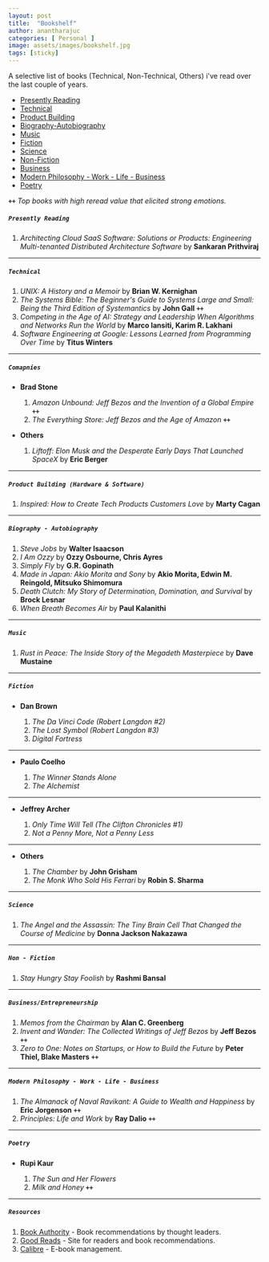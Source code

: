 ```yaml
---
layout: post
title:  "Bookshelf"
author: anantharajuc
categories: [ Personal ]
image: assets/images/bookshelf.jpg
tags: [sticky]
---
```


A selective list of books (Technical, Non-Technical, Others) i've read over the last couple of years.  

- [Presently Reading](#presently-reading)
- [Technical](#technical)
- [Product Building](#product-building)
- [Biography-Autobiography](#biography---autobiography)
- [Music](#music)
- [Fiction](#fiction)
- [Science](#science)
- [Non-Fiction](#non---fiction)
- [Business](#business)
- [Modern Philosophy - Work - Life - Business](#modern-philosophy---work---life---business)
- [Poetry](#poetry)

**`++`** *Top books with high reread value that elicited strong emotions.* 

##### **`Presently Reading`**

1. *Architecting Cloud SaaS Software: Solutions or Products: Engineering Multi-tenanted Distributed Architecture Software* by **Sankaran Prithviraj**  

---

##### **`Technical`**

1. *UNIX: A History and a Memoir* by **Brian W. Kernighan**
2. *The Systems Bible: The Beginner's Guide to Systems Large and Small: Being the Third Edition of Systemantics* by **John Gall** **`++`**
3. *Competing in the Age of AI: Strategy and Leadership When Algorithms and Networks Run the World* by **Marco Iansiti, Karim R. Lakhani**
4. *Software Engineering at Google: Lessons Learned from Programming Over Time* by **Titus Winters**

---

##### **`Comapnies`**

- **Brad Stone**

	1. *Amazon Unbound: Jeff Bezos and the Invention of a Global Empire* **`++`**  
	2. *The Everything Store: Jeff Bezos and the Age of Amazon* **`++`** 

- **Others**

	1. *Liftoff: Elon Musk and the Desperate Early Days That Launched SpaceX* by **Eric Berger**
---

##### **`Product Building (Hardware & Software)`**

1. *Inspired: How to Create Tech Products Customers Love* by **Marty Cagan**

---

##### **`Biography - Autobiography`**

1. *Steve Jobs* by **Walter Isaacson** 
2. *I Am Ozzy* by **Ozzy Osbourne, Chris Ayres**
3. *Simply Fly* by **G.R. Gopinath**
4. *Made in Japan: Akio Morita and Sony* by **Akio Morita, Edwin M. Reingold, Mitsuko Shimomura**
5. *Death Clutch: My Story of Determination, Domination, and Survival* by **Brock Lesnar**
6. *When Breath Becomes Air* by **Paul Kalanithi**

---

##### **`Music`**

1. *Rust in Peace: The Inside Story of the Megadeth Masterpiece* by **Dave Mustaine**

---

##### **`Fiction`**

- **Dan Brown** 

	1. *The Da Vinci Code (Robert Langdon #2)* 
	2. *The Lost Symbol (Robert Langdon #3)* 
	3. *Digital Fortress*
	
---

- **Paulo Coelho**

	1. *The Winner Stands Alone*
	2. *The Alchemist*
	
---	
	
- **Jeffrey Archer**

	1. *Only Time Will Tell (The Clifton Chronicles #1)* 
	2. *Not a Penny More, Not a Penny Less*

---

- **Others**

	1. *The Chamber* by **John Grisham**
	2. *The Monk Who Sold His Ferrari* by **Robin S. Sharma**

---
	
##### **`Science`**

1. *The Angel and the Assassin: The Tiny Brain Cell That Changed the Course of Medicine* by **Donna Jackson Nakazawa**	

---

##### **`Non - Fiction`**

1. *Stay Hungry Stay Foolish* by **Rashmi Bansal**

---

##### **`Business/Entrepreneurship`**

1. *Memos from the Chairman* by **Alan C. Greenberg**  
2. *Invent and Wander: The Collected Writings of Jeff Bezos* by **Jeff Bezos** **`++`**  
3. *Zero to One: Notes on Startups, or How to Build the Future* by **Peter Thiel, Blake Masters**  **`++`**  

---

##### **`Modern Philosophy - Work - Life - Business`**

1. *The Almanack of Naval Ravikant: A Guide to Wealth and Happiness* by **Eric Jorgenson** **`++`**
2. *Principles: Life and Work* by **Ray Dalio** **`++`**  

---

##### **`Poetry`**

- **Rupi Kaur**

	1. *The Sun and Her Flowers*
	2. *Milk and Honey* **`++`**

---

##### **`Resources`**

1. <a href="https://bookauthority.org/">Book Authority</a> - Book recommendations by thought leaders.
2. <a href="https://www.goodreads.com/">Good Reads</a> - Site for readers and book recommendations. 
2. <a href="https://calibre-ebook.com/">Calibre</a> - E-book management. 